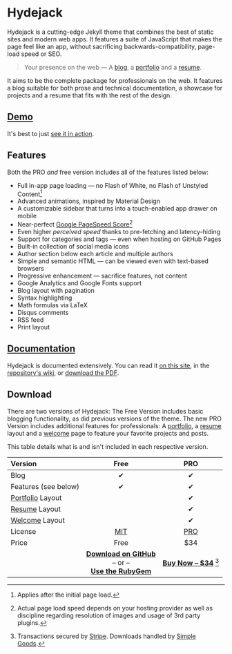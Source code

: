# Hydejack
Hydejack is a cutting-edge Jekyll theme that combines the best of static sites and modern web apps.
It features a suite of JavaScript that makes the page feel like an app, without sacrificing backwards-compatibility,
page-load speed or SEO.

> Your presence on the web — A [blog], a [portfolio] and a [resume].

It aims to be the complete package for professionals on the web.
It features a blog suitable for both prose and technical documentation,
a showcase for projects and a resume that fits with the rest of the design.

## [Demo](https://qwtel.com/hydejack/)
It's best to just [see it in action](https://qwtel.com/hydejack/).

## Features
Both the PRO *and* free version includes all of the features listed below:

* Full in-app page loading — no Flash of White, no Flash of Unstyled Content[^1]
* Advanced animations, inspired by Material Design
* A customizable sidebar that turns into a touch-enabled app drawer on mobile
* Near-perfect [Google PageSpeed Score][gpss][^2]
* Even higher *perceived speed* thanks to pre-fetching and latency-hiding
* Support for categories and tags — even when hosting on GitHub Pages
* Built-in collection of social media icons
* Author section below each article and multiple authors
* Simple and semantic HTML — can be viewed even with text-based browsers
* Progressive enhancement — sacrifice features, not content
* Google Analytics and Google Fonts support
* Blog layout with pagination
* Syntax highlighting
* Math formulas via LaTeX
* Disqus comments
* RSS feed
* Print layout

## [Documentation][docs]
Hydejack is documented extensively.
You can read it [on this site][docs], in the [repository's wiki][wiki], or [download the PDF][download].

## Download
There are two versions of Hydejack: The Free Version includes basic blogging functionality,
as did previous versions of the theme.
The new PRO Version includes additional features for professionals:
A [portfolio], a [resume] layout and a [welcome] page to feature your favorite projects and posts.

This table details what is and isn't included in each respective version.

| Version                          | Free               | PRO                |
|:---------------------------------|:------------------:|:------------------:|
| Blog                             | &#x2714;           | &#x2714;           |
| Features (see below)             | &#x2714;           | &#x2714;           |
| [Portfolio] Layout               |                    | &#x2714;           |
| [Resume] Layout                  |                    | &#x2714;           |
| [Welcome] Layout                 |                    | &#x2714;           |
| License                          | [MIT][license]     | [PRO]              |
| Price                            | Free               | $34                |
| | [**Download on GitHub**][download]<br/> – or – <br/>[**Use the RubyGem**][gem] | [**Buy Now – $34**][buy] [^3] |


[^1]: Applies after the initial page load.  
[^2]: Actual page load speed depends on your hosting provider as well as discipline regarding resolution of images and
usage of 3rd party plugins.  
[^3]: Transactions secured by [Stripe](https://stripe.com). Downloads handled by [Simple Goods](https://simplegoods.co/).  

[blog]: https://qwtel.com/hydejack/blog/
[portfolio]: https://qwtel.com/hydejack/projects/
[resume]: https://qwtel.com/hydejack/resume/
[welcome]: https://qwtel.com/hydejack/

[license]: docs/page/LICENSE.md
[pro]: licenses/PRO-license.md
[docs]: docs/page/index.md

[download]: https://github.com/qwtel/hydejack/releases
[gem]: https://rubygems.org/gems/jekyll-theme-hydejack
[buy]: https://app.simplegoods.co/i/AQTTVBOE
[wiki]: https://github.com/qwtel/hydejack/wiki
[gpss]: https://developers.google.com/speed/pagespeed/insights/?url=https%3A%2F%2Fqwtel.com%2Fhydejack%2F
